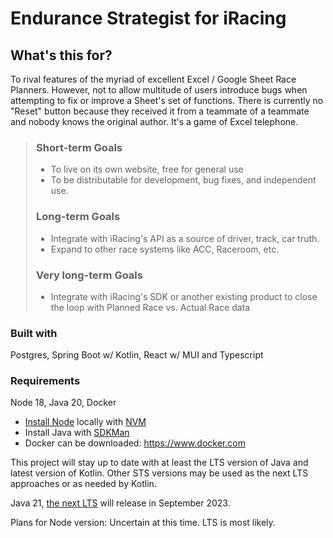 # Endurance Strategist for iRacing

## What's this for?

To rival features of the myriad of excellent Excel / Google Sheet Race
Planners. However, not to allow multitude of users introduce bugs
when attempting to fix or improve a Sheet's set of functions.
There is currently no "Reset" button because they received it from
a teammate of a teammate and nobody knows the original author.
It's a game of Excel telephone.

<blockquote style="margin-left:25px">

### Short-term Goals

* To live on its own website, free for general use
* To be distributable for development, bug fixes, and independent use.

### Long-term Goals

* Integrate with iRacing's API as a source of driver, track, car truth.
* Expand to other race systems like ACC, Raceroom, etc.

### Very long-term Goals

* Integrate with iRacing's SDK or another existing product to close the loop with Planned Race vs. Actual Race data
</blockquote>

### Built with

Postgres, Spring Boot w/ Kotlin, React w/ MUI and Typescript

### Requirements

Node 18, Java 20, Docker

* [Install Node](https://heynode.com/tutorial/install-nodejs-locally-nvm/) locally with [NVM](https://github.com/nvm-sh/nvm)
* Install Java with [SDKMan](https://sdkman.io/install)
* Docker can be downloaded: https://www.docker.com

This project will stay up to date with at least the LTS version
of Java and latest version of Kotlin. Other STS versions may be
used as the next LTS approaches or as needed by Kotlin. 

Java 21, [the next LTS](https://www.infoworld.com/article/3689880/jdk-21-the-new-features-in-java-21.html) will release in September 2023.

Plans for Node version: Uncertain at this time. LTS is most likely.





